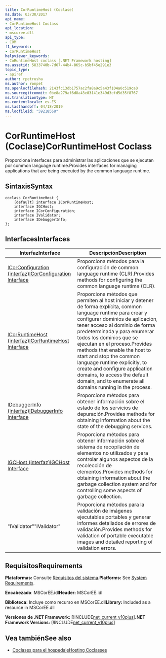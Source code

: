 ```yaml
---
title: CorRuntimeHost (Coclase)
ms.date: 03/30/2017
api_name:
- CorRuntimeHost Coclass
api_location:
- mscoree.dll
api_type:
- COM
f1_keywords:
- CorRuntimeHost
helpviewer_keywords:
- CoRuntimeHost coclass [.NET Framework hosting]
ms.assetid: 5833740b-7d67-44b4-865c-b5bf45e291e3
topic_type:
- apiref
author: rpetrusha
ms.author: ronpet
ms.openlocfilehash: 2143fc13db1757ac2fa8a9c5a43f104a0c519ca0
ms.sourcegitcommit: 0be8a279af6d8a43e03141e349d3efd5d35f8767
ms.translationtype: HT
ms.contentlocale: es-ES
ms.lasthandoff: 04/18/2019
ms.locfileid: "59218568"
---
```

# <a name="corruntimehost-coclass"></a><span data-ttu-id="aee56-102">CorRuntimeHost (Coclase)</span><span class="sxs-lookup"><span data-stu-id="aee56-102">CorRuntimeHost Coclass</span></span>
<span data-ttu-id="aee56-103">Proporciona interfaces para administrar las aplicaciones que se ejecutan por common language runtime.</span><span class="sxs-lookup"><span data-stu-id="aee56-103">Provides interfaces for managing applications that are being executed by the common language runtime.</span></span>  
  
## <a name="syntax"></a><span data-ttu-id="aee56-104">Sintaxis</span><span class="sxs-lookup"><span data-stu-id="aee56-104">Syntax</span></span>  
  
```  
coclass CorRuntimeHost {  
    [default] interface ICorRuntimeHost;  
    interface IGCHost;  
    interface ICorConfiguration;  
    interface IValidator;  
    interface IDebuggerInfo;  
};  
```  
  
## <a name="interfaces"></a><span data-ttu-id="aee56-105">Interfaces</span><span class="sxs-lookup"><span data-stu-id="aee56-105">Interfaces</span></span>  
  
|<span data-ttu-id="aee56-106">Interfaz</span><span class="sxs-lookup"><span data-stu-id="aee56-106">Interface</span></span>|<span data-ttu-id="aee56-107">Descripción</span><span class="sxs-lookup"><span data-stu-id="aee56-107">Description</span></span>|  
|---------------|-----------------|  
|[<span data-ttu-id="aee56-108">ICorConfiguration (interfaz)</span><span class="sxs-lookup"><span data-stu-id="aee56-108">ICorConfiguration Interface</span></span>](../../../../docs/framework/unmanaged-api/hosting/icorconfiguration-interface.md)|<span data-ttu-id="aee56-109">Proporciona métodos para la configuración de common language runtime (CLR).</span><span class="sxs-lookup"><span data-stu-id="aee56-109">Provides methods for configuring the common language runtime (CLR).</span></span>|  
|[<span data-ttu-id="aee56-110">ICorRuntimeHost (interfaz)</span><span class="sxs-lookup"><span data-stu-id="aee56-110">ICorRuntimeHost Interface</span></span>](../../../../docs/framework/unmanaged-api/hosting/icorruntimehost-interface.md)|<span data-ttu-id="aee56-111">Proporciona métodos que permiten al host iniciar y detener de forma explícita, common language runtime para crear y configurar dominios de aplicación, tener acceso al dominio de forma predeterminada y para enumerar todos los dominios que se ejecutan en el proceso.</span><span class="sxs-lookup"><span data-stu-id="aee56-111">Provides methods that enable the host to start and stop the common language runtime explicitly, to create and configure application domains, to access the default domain, and to enumerate all domains running in the process.</span></span>|  
|[<span data-ttu-id="aee56-112">IDebuggerInfo (interfaz)</span><span class="sxs-lookup"><span data-stu-id="aee56-112">IDebuggerInfo Interface</span></span>](../../../../docs/framework/unmanaged-api/hosting/idebuggerinfo-interface.md)|<span data-ttu-id="aee56-113">Proporciona métodos para obtener información sobre el estado de los servicios de depuración.</span><span class="sxs-lookup"><span data-stu-id="aee56-113">Provides methods for obtaining information about the state of the debugging services.</span></span>|  
|[<span data-ttu-id="aee56-114">IGCHost (interfaz)</span><span class="sxs-lookup"><span data-stu-id="aee56-114">IGCHost Interface</span></span>](../../../../docs/framework/unmanaged-api/hosting/igchost-interface.md)|<span data-ttu-id="aee56-115">Proporciona métodos para obtener información sobre el sistema de recopilación de elementos no utilizados y para controlar algunos aspectos de la recolección de elementos.</span><span class="sxs-lookup"><span data-stu-id="aee56-115">Provides methods for obtaining information about the garbage collection system and for controlling some aspects of garbage collection.</span></span>|  
|<span data-ttu-id="aee56-116">"IValidator"</span><span class="sxs-lookup"><span data-stu-id="aee56-116">"IValidator"</span></span>|<span data-ttu-id="aee56-117">Proporciona métodos para la validación de imágenes ejecutables portables y generar informes detallados de errores de validación.</span><span class="sxs-lookup"><span data-stu-id="aee56-117">Provides methods for validation of portable executable images and detailed reporting of validation errors.</span></span>|  
  
## <a name="requirements"></a><span data-ttu-id="aee56-118">Requisitos</span><span class="sxs-lookup"><span data-stu-id="aee56-118">Requirements</span></span>  
 <span data-ttu-id="aee56-119">**Plataformas:** Consulte [Requisitos del sistema](../../../../docs/framework/get-started/system-requirements.md).</span><span class="sxs-lookup"><span data-stu-id="aee56-119">**Platforms:** See [System Requirements](../../../../docs/framework/get-started/system-requirements.md).</span></span>  
  
 <span data-ttu-id="aee56-120">**Encabezado**: MSCorEE.idl</span><span class="sxs-lookup"><span data-stu-id="aee56-120">**Header:** MSCorEE.idl</span></span>  
  
 <span data-ttu-id="aee56-121">**Biblioteca:** Incluye como recurso en MSCorEE.dll</span><span class="sxs-lookup"><span data-stu-id="aee56-121">**Library:** Included as a resource in MSCorEE.dll</span></span>  
  
 <span data-ttu-id="aee56-122">**Versiones de .NET Framework:** [!INCLUDE[net_current_v10plus](../../../../includes/net-current-v10plus-md.md)]</span><span class="sxs-lookup"><span data-stu-id="aee56-122">**.NET Framework Versions:** [!INCLUDE[net_current_v10plus](../../../../includes/net-current-v10plus-md.md)]</span></span>  
  
## <a name="see-also"></a><span data-ttu-id="aee56-123">Vea también</span><span class="sxs-lookup"><span data-stu-id="aee56-123">See also</span></span>

- [<span data-ttu-id="aee56-124">Coclases para el hospedaje</span><span class="sxs-lookup"><span data-stu-id="aee56-124">Hosting Coclasses</span></span>](../../../../docs/framework/unmanaged-api/hosting/hosting-coclasses.md)
